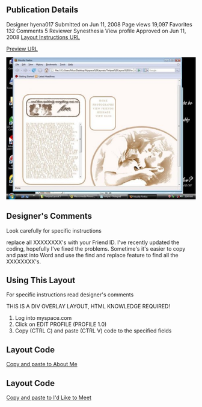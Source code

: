 ## Publication Details
Designer	hyena017
Submitted on	Jun 11, 2008
Page views	19,097
Favorites	132
Comments	5
Reviewer	Synesthesia View profile
Approved on	Jun 11, 2008
[Layout Instructions URL](https://www.createblog.com/myspace-layouts/28307-twilight-meadow/)

[Preview URL](https://www.createblog.com/myspace-layouts/28307-twilight-meadow/preview/)

![Preview Image](image2.jpg "Preview Image!")

## Designer's Comments
Look carefully for specific instructions

replace all XXXXXXXX's with your Friend ID. I've recently updated the coding, hopefully I've fixed the problems. Sometime's it's easier to copy and past into Word and use the find and replace feature to find all the XXXXXXXX's.

## Using This Layout
For specific instructions read designer's comments

THIS IS A DIV OVERLAY LAYOUT, HTML KNOWLEDGE REQUIRED!
1. Log into myspace.com
2. Click on EDIT PROFILE (PROFILE 1.0)
3. Copy (CTRL C) and paste (CTRL V) code to the specified fields

## Layout Code
[Copy and paste to About Me](https://github.com/mtabor66/MySpace-Layouts/blob/main/Twilight%20Meadow/aboutme.html)

## Layout Code
[Copy and paste to I'd Like to Meet](https://github.com/mtabor66/MySpace-Layouts/blob/main/Twilight%20Meadow/idliketomeet.html)

